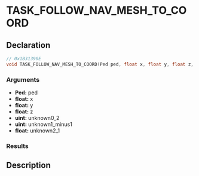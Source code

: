 # TASK_FOLLOW_NAV_MESH_TO_COORD

## Declaration
```cpp
// 0x1B31390E
void TASK_FOLLOW_NAV_MESH_TO_COORD(Ped ped, float x, float y, float z, uint unknown0_2, uint unknown1_minus1, float unknown2_1);
```

### Arguments
- **Ped:** ped
- **float:** x
- **float:** y
- **float:** z
- **uint:** unknown0_2
- **uint:** unknown1_minus1
- **float:** unknown2_1

### Results

## Description
